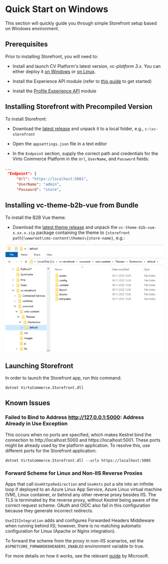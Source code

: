 ﻿# Quick Start on Windows
This section will quickly guide you through simple Storefront setup based on Windows environment.

## Prerequisites
Prior to installing Storefront, you will need to:

- Install and launch CV Platform's latest version, *vc-platform 3.x*. You can either deploy it [on Windows](https://docs.virtocommerce.org/new/dev_docs/Getting-Started/Installation-Guide/Installing-on-Windows/02-installation-windows-on-premises-precompiled-binaries/) or [on Linux](https://github.com/VirtoCommerce/vc-platform/blob/master/docs/getting-started/deploy-from-precompiled-binaries-linux.md).
    
-   Install the Experience API module (refer to [this guide](https://docs.virtocommerce.org/new/dev_docs/GraphQL-Storefront-API-Reference-xAPI/getting-started/) to get started)
    
-   Install the [Profile Experience API](https://github.com/VirtoCommerce/vc-module-profile-experience-api) module

## Installing Storefront with Precompiled Version
To install Storefront:

- Download the [latest release](https://github.com/VirtoCommerce/vc-storefront/releases/latest) and unpack it to a local folder, e.g., `c:\vc-storefront`
    
- Open the `appsettings.json` file in a text editor
    
- In the `Endpoint` section, supply the correct path and credentials for the Virto Commerce Platform in the `Url`, `UserName`, and `Password` fields:
    
```json
...
 "Endpoint": {
     "Url": "https://localhost:5001",
     "UserName": "admin",
     "Password": "store",
```

## Installing vc-theme-b2b-vue from Bundle
To install the B2B Vue theme:

- Download the [latest theme release](https://github.com/VirtoCommerce/vc-theme-b2b-vue/releases) and unpack the `vc-theme-b2b-vue-x.xx.x.zip` package containing the theme to `{storefront path}\wwwroot\cms-content\themes\{store-name}`, e.g.:

![Storefront path](media/storefront-path.png)

## Launching Storefront

In order to launch the Storefront app, run this command:

```
dotnet VirtoCommerce.Storefront.dll 
```

## Known Issues

### Failed to Bind to Address http://127.0.0.1:5000: Address Already in Use Exception
This occurs when no ports are specified, which makes Kestrel bind the connection to http://localhost:5000 and https://localhost:5001. These ports might be already used by the platform application. To resolve this, use different ports for the Storefront application: 

```
dotnet VirtoCommerce.Storefront.dll --urls https://localhost:5005
```

### Forward Scheme for Linux and Non-IIS Reverse Proxies

Apps that call `UseHttpsRedirection` and `UseHsts` put a site into an infinite loop if deployed to an Azure Linux App Service, Azure Linux virtual machine (VM), Linux container, or behind any other reverse proxy besides IIS. The TLS is terminated by the reverse proxy, without Kestrel being aware of the correct request scheme. OAuth and OIDC also fail in this configuration because they generate incorrect redirects.

`UseIISIntegration` adds and configures Forwarded Headers Middleware when running behind IIS; however, there is no matching automatic configuration for Linux (Apache or Nginx integration).

To forward the scheme from the proxy in non-IIS scenarios, set the `ASPNETCORE_FORWARDEDHEADERS_ENABLED` environment variable to true.

For more details on how it works, see the relevant [guide](https://docs.microsoft.com/en-us/aspnet/core/host-and-deploy/proxy-load-balancer?view=aspnetcore-5.0#forward-the-scheme-for-linux-and-non-iis-reverse-proxies) by Microsoft.
